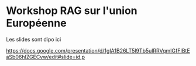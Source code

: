 # Workshop RAG sur l'union Européenne

Les slides sont dipo ici

https://docs.google.com/presentation/d/1gIA1B26LT5l9Tb5ulRRVqmIGfFIBtEaSb06hIZGECvw/edit#slide=id.p